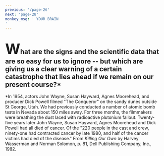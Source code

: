 ```yaml
---
previous: '/page-26'
next: 'page-28'
monkey_msg: ' YOUR BRAIN
'
---
```


## <span style="font-size:47px;">W</span>hat are the signs and the scientific data that are so easy for us to ignore -- but which are giving us a clear warning of a certain catastrophe that lies ahead if we remain on our present course?*

*In 1954, actors John Wayne, Susan Hayward, Agnes Moorehead, and producer Dick Powell filmed "The Conqueror" on the sandy dunes outside St George, Utah. We had previously conducted a number of atomic bomb tests in Nevada about 150 miles away. For three months, the filmmakers were breathing the dust laced with radioactive plutonium fallout. Twenty-five years later John Wayne, Susan Hayward, Agnes Moorehead and Dick Powell had all died of cancer. Of the "220 people in the cast and crew, ninety-one had contracted cancer by late 1980, and half of the cancer victims had died of the disease." From _Killing Our Own_ by Harvey Wasserman and Norman Solomon, p. 81, Dell Publishing Company, Inc., 1982.

